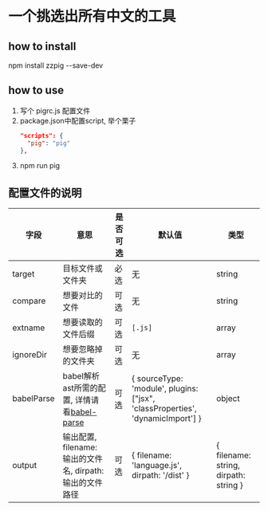 # 一个挑选出所有中文的工具

## how to install
npm install zzpig --save-dev

## how to use
1. 写个 pigrc.js 配置文件
2. package.json中配置script, 举个栗子
    ```json
    "scripts": {
      "pig": "pig"
    },
    ```
3. npm run pig

## 配置文件的说明
|字段|意思|是否可选|默认值|类型|
|--|--|--|--|--|
| target | 目标文件或文件夹 |必选| 无 |string|
| compare| 想要对比的文件 |可选| 无 | string|
|extname| 想要读取的文件后缀 |可选| `[.js]` | array |
|ignoreDir| 想要忽略掉的文件夹 |可选| 无 | array |
|babelParse|babel解析ast所需的配置, 详情请看[babel-parse](https://www.babeljs.cn/docs/babel-parser)|可选| { sourceType: 'module',  plugins: ["jsx", 'classProperties', 'dynamicImport'] } | object|
|output| 输出配置, filename: 输出的文件名, dirpath: 输出的文件路径 |可选| { filename: 'language.js', dirpath: '/dist' }  | { filename: string, dirpath: string } |

